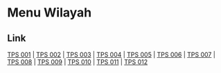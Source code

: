# Menu Wilayah

## Link

[TPS 001](https://github.com/gigit-pemilu/pemilu-2024-75-gorontalo/tree/main/pileg-dpr/hitung-suara/sub/75-gorontalo/sub/71-kota-gorontalo/sub/05-kota-timur/sub/1008-moodu/sub/001-tps)
 | 
[TPS 002](https://github.com/gigit-pemilu/pemilu-2024-75-gorontalo/tree/main/pileg-dpr/hitung-suara/sub/75-gorontalo/sub/71-kota-gorontalo/sub/05-kota-timur/sub/1008-moodu/sub/002-tps)
 | 
[TPS 003](https://github.com/gigit-pemilu/pemilu-2024-75-gorontalo/tree/main/pileg-dpr/hitung-suara/sub/75-gorontalo/sub/71-kota-gorontalo/sub/05-kota-timur/sub/1008-moodu/sub/003-tps)
 | 
[TPS 004](https://github.com/gigit-pemilu/pemilu-2024-75-gorontalo/tree/main/pileg-dpr/hitung-suara/sub/75-gorontalo/sub/71-kota-gorontalo/sub/05-kota-timur/sub/1008-moodu/sub/004-tps)
 | 
[TPS 005](https://github.com/gigit-pemilu/pemilu-2024-75-gorontalo/tree/main/pileg-dpr/hitung-suara/sub/75-gorontalo/sub/71-kota-gorontalo/sub/05-kota-timur/sub/1008-moodu/sub/005-tps)
 | 
[TPS 006](https://github.com/gigit-pemilu/pemilu-2024-75-gorontalo/tree/main/pileg-dpr/hitung-suara/sub/75-gorontalo/sub/71-kota-gorontalo/sub/05-kota-timur/sub/1008-moodu/sub/006-tps)
 | 
[TPS 007](https://github.com/gigit-pemilu/pemilu-2024-75-gorontalo/tree/main/pileg-dpr/hitung-suara/sub/75-gorontalo/sub/71-kota-gorontalo/sub/05-kota-timur/sub/1008-moodu/sub/007-tps)
 | 
[TPS 008](https://github.com/gigit-pemilu/pemilu-2024-75-gorontalo/tree/main/pileg-dpr/hitung-suara/sub/75-gorontalo/sub/71-kota-gorontalo/sub/05-kota-timur/sub/1008-moodu/sub/008-tps)
 | 
[TPS 009](https://github.com/gigit-pemilu/pemilu-2024-75-gorontalo/tree/main/pileg-dpr/hitung-suara/sub/75-gorontalo/sub/71-kota-gorontalo/sub/05-kota-timur/sub/1008-moodu/sub/009-tps)
 | 
[TPS 010](https://github.com/gigit-pemilu/pemilu-2024-75-gorontalo/tree/main/pileg-dpr/hitung-suara/sub/75-gorontalo/sub/71-kota-gorontalo/sub/05-kota-timur/sub/1008-moodu/sub/010-tps)
 | 
[TPS 011](https://github.com/gigit-pemilu/pemilu-2024-75-gorontalo/tree/main/pileg-dpr/hitung-suara/sub/75-gorontalo/sub/71-kota-gorontalo/sub/05-kota-timur/sub/1008-moodu/sub/011-tps)
 | 
[TPS 012](https://github.com/gigit-pemilu/pemilu-2024-75-gorontalo/tree/main/pileg-dpr/hitung-suara/sub/75-gorontalo/sub/71-kota-gorontalo/sub/05-kota-timur/sub/1008-moodu/sub/012-tps)

